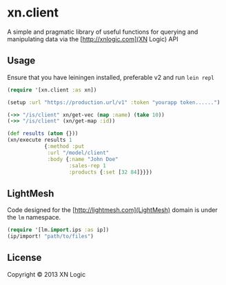 # xn.client

A simple and pragmatic library of useful functions for querying and
manipulating data via the [http://xnlogic.com](XN Logic) API

## Usage

Ensure that you have leiningen installed, preferable v2 and run `lein repl`

```clojure
(require '[xn.client :as xn])

(setup :url "https://production.url/v1" :token "yourapp token......")

(->> "/is/client" xn/get-vec (map :name) (take 10))
(->> "/is/client" (xn/get-map :id))

(def results (atom {}))
(xn/execute results 1
            {:method :put
             :url "/model/client"
             :body {:name "John Doe"
                    :sales-rep 1
                    :products {:set [32 84]}}}) 

```

## LightMesh

Code designed for the [http://lightmesh.com](LightMesh) domain is under
the `lm` namespace. 

```clojure
(require '[lm.import.ips :as ip])
(ip/import! "path/to/files")

```

## License

Copyright © 2013 XN Logic
